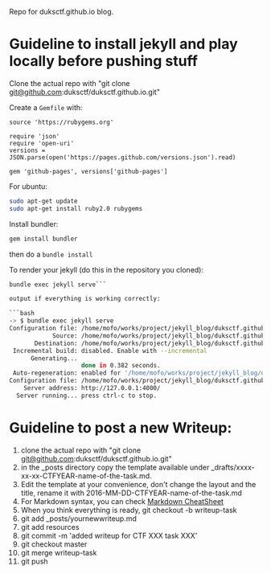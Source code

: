 Repo for duksctf.github.io blog.

# Guideline to install jekyll and play locally before pushing stuff

Clone the actual repo with "git clone git@github.com:duksctf/duksctf.github.io.git"

Create a ```Gemfile``` with:

```
source 'https://rubygems.org'

require 'json'
require 'open-uri'
versions = JSON.parse(open('https://pages.github.com/versions.json').read)

gem 'github-pages', versions['github-pages']
```

For ubuntu:

```bash
sudo apt-get update
sudo apt-get install ruby2.0 rubygems
```
Install bundler:

```bash
gem install bundler
```

then do a ```bundle install```

To render your jekyll (do this in the repository you cloned):

```bash
bundle exec jekyll serve```

output if everything is working correctly:

```bash
-> $ bundle exec jekyll serve                                                 
Configuration file: /home/mofo/works/project/jekyll_blog/duksctf.github.io/_config.yml
            Source: /home/mofo/works/project/jekyll_blog/duksctf.github.io
       Destination: /home/mofo/works/project/jekyll_blog/duksctf.github.io/_site
 Incremental build: disabled. Enable with --incremental
      Generating... 
                    done in 0.382 seconds.
 Auto-regeneration: enabled for '/home/mofo/works/project/jekyll_blog/duksctf.github.io'
Configuration file: /home/mofo/works/project/jekyll_blog/duksctf.github.io/_config.yml
    Server address: http://127.0.0.1:4000/
  Server running... press ctrl-c to stop.

```

# Guideline to post a new Writeup:

1. clone the actual repo with "git clone git@github.com:duksctf/duksctf.github.io.git"
2. in the _posts directory copy the template available under _drafts/xxxx-xx-xx-CTFYEAR-name-of-the-task.md.
3. Edit the template at your convenience, don't change the layout and the
   title, rename it with 2016-MM-DD-CTFYEAR-name-of-the-task.md 
4. For Markdown syntax, you can check [Markdown CheatSheet](https://github.com/adam-p/markdown-here/wiki/Markdown-Cheatsheet)
5. When you think everything is ready, git checkout -b writeup-task
6. git add _posts/yournewwriteup.md
6. git add resources
7. git commit -m 'added writeup for CTF XXX task XXX'
8. git checkout master
9. git merge writeup-task
10. git push
